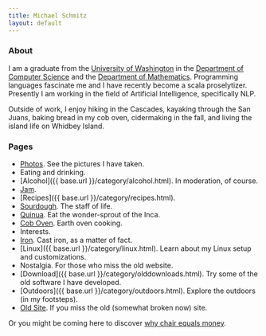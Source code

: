 ```yaml
---
title: Michael Schmitz
layout: default
---
```


### About

I am a graduate from the [University of Washington](http://www.washington.edu/)
in the [Department of Computer Science](http://cs.washington.edu/) and the
[Department of Mathematics](http://math.washington.edu/). Programming languages
fascinate me and I have recently become a scala proselytizer.  Presently I am
working in the field of Artificial Intelligence, specifically NLP.

Outside of work, I enjoy hiking in the Cascades, kayaking through the San
Juans, baking bread in my cob oven, cidermaking in the fall, and living
the island life on Whidbey Island.

### Pages

*  [Photos](http://server.schmitztech.com/photo). See the pictures I have taken.
*  Eating and drinking.
 *  [Alcohol]({{ base.url }}/category/alcohol.html). In moderation, of course.
 *  [Jam](/food/jam.html).
 *  [Recipes]({{ base.url }}/category/recipes.html).
 *  [Sourdough](/food/sourdough.html). The staff of life.
 *  [Quinua](/food/quinua.html). Eat the wonder-sprout of the Inca.
 *  [Cob Oven](/food/coboven.html). Earth oven cooking.
*  Interests.
 *  [Iron](/pages/castiron.html). Cast iron, as a matter of fact.
 *  [Linux]({{ base.url }}/category/linux.html). Learn about my Linux setup and customizations.
* Nostalgia. For those who miss the old website.
 *  [Download]({{ base.url }}/category/olddownloads.html). Try some of the old software I have developed.
 *  [Outdoors]({{ base.url }}/category/outdoors.html). Explore the outdoors (in my footsteps).
 *  [Old Site](http://www.schmitztech.com/nostalgia).  If you miss the old (somewhat broken now) site.

Or you might be coming here to discover [why chair equals money](pages/chaireqmoney.html).
